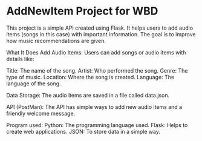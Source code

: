 ﻿# AddNewItem Project for WBD

This project is a simple API created using Flask. It helps users to add audio items (songs in this case) with important information. The goal is to improve how music recommendations are given.

What It Does
Add Audio Items: Users can add songs or audio items with details like:

Title: The name of the song.
Artist: Who performed the song.
Genre: The type of music.
Location: Where the song is created.
Language: The language of the song.

Data Storage: The audio items are saved in a file called data.json.

API (PostMan): The API has simple ways to add new audio items and a friendly welcome message.

Program used:
Python: The programming language used.
Flask: Helps to create web applications.
JSON: To store data in a simple way.
